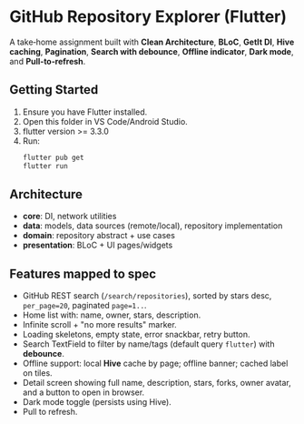# GitHub Repository Explorer (Flutter)

A take‑home assignment built with **Clean Architecture**, **BLoC**, **GetIt DI**, **Hive caching**, **Pagination**, **Search with debounce**, **Offline indicator**, **Dark mode**, and **Pull‑to‑refresh**.

## Getting Started
1. Ensure you have Flutter installed.
2. Open this folder in VS Code/Android Studio.
3. flutter version >= 3.3.0
4. Run:
   ```bash
   flutter pub get
   flutter run
   ```

## Architecture
- **core**: DI, network utilities
- **data**: models, data sources (remote/local), repository implementation
- **domain**: repository abstract + use cases
- **presentation**: BLoC + UI pages/widgets

## Features mapped to spec
- GitHub REST search (`/search/repositories`), sorted by stars desc, `per_page=20`, paginated `page=1..`.
- Home list with: name, owner, stars, description.
- Infinite scroll + "no more results" marker.
- Loading skeletons, empty state, error snackbar, retry button.
- Search TextField to filter by name/tags (default query `flutter`) with **debounce**.
- Offline support: local **Hive** cache by page; offline banner; cached label on tiles.
- Detail screen showing full name, description, stars, forks, owner avatar, and a button to open in browser.
- Dark mode toggle (persists using Hive).
- Pull to refresh.
